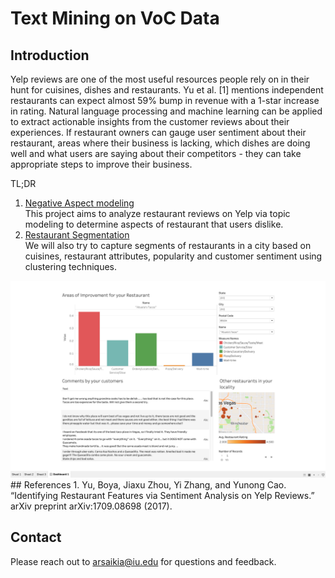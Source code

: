# Text Mining on VoC Data

## Introduction
Yelp reviews are one of the most useful resources people rely on in their hunt for cuisines, dishes and restaurants. Yu et al. [1] mentions independent restaurants can expect almost 59% bump in revenue with a 1-star increase in rating. Natural language processing and machine learning can be applied to extract actionable insights from the customer reviews about their experiences. If restaurant owners can gauge user sentiment about their restaurant, areas where their business is lacking, which dishes are doing well and what users are saying about their competitors - they can take appropriate steps to improve their business. <br>

TL;DR
1. [Negative Aspect modeling](https://raw.githubusercontent.com/arunavsk/NLP-Yelp-Restaurants/master/Review%20Analysis/dashboard.png)<br>
This project aims to analyze restaurant reviews on Yelp via topic modeling to determine aspects of restaurant that users dislike. 
2. [Restaurant Segmentation](https://github.com/arunavsk/NLP-Yelp-Restaurants/blob/master/Restaurant%20Clustering/Clustering-Analysis---Mixed-Clustering.md)<br>
We will also try to capture segments of restaurants in a city based on cuisines, restaurant attributes, popularity and customer sentiment using clustering techniques.

<img src="./Review Analysis/dashboard.png" alt="drawing" width="800"/>
## References
1.  Yu, Boya, Jiaxu Zhou, Yi Zhang, and Yunong Cao. “Identifying Restaurant Features via Sentiment Analysis on Yelp Reviews.” arXiv preprint arXiv:1709.08698 (2017).

## Contact 
Please reach out to arsaikia@iu.edu for questions and feedback.
